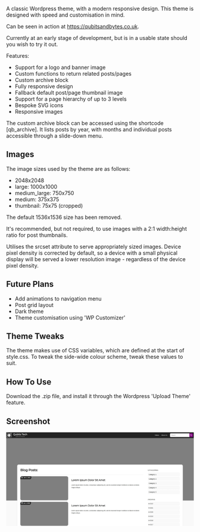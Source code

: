 A classic Wordpress theme, with a modern responsive design. This theme is designed with speed and customisation in mind.

Can be seen in action at https://qubitsandbytes.co.uk.

Currently at an early stage of development, but is in a usable state should you wish to try it out.

Features:
* Support for a logo and banner image
* Custom functions to return related posts/pages
* Custom archive block
* Fully responsive design
* Fallback default post/page thumbnail image
* Support for a page hierarchy of up to 3 levels
* Bespoke SVG icons
* Responsive images

The custom archive block can be accessed using the shortcode [qb_archive]. It lists posts by year, with months and individual posts accessible through a slide-down menu.


## Images
The image sizes used by the theme are as follows:

* 2048x2048
* large: 1000x1000
* medium_large: 750x750
* medium: 375x375
* thumbnail: 75x75 (cropped)

The default 1536x1536 size has been removed.

It's recommended, but not required, to use images with a 2:1 width:height ratio for post thumbnails.

Utilises the srcset attribute to serve appropriately sized images. Device pixel density is corrected by default, so a device with a small physical display will be served a lower resolution image - regardless of the device pixel density.


## Future Plans
* Add animations to navigation menu
* Post grid layout
* Dark theme
* Theme customisation using 'WP Customizer'


## Theme Tweaks
The theme makes use of CSS variables, which are defined at the start of style.css. To tweak the side-wide colour scheme, tweak these values to suit.


## How To Use
Download the .zip file, and install it through the Wordpress 'Upload Theme' feature.


## Screenshot
![Qubits Tech](screenshot.webp?raw=true "Qubits Tech screenshot")
